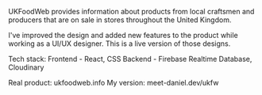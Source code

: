 UKFoodWeb provides information about products from local craftsmen and producers that are on sale in stores throughout the United Kingdom.

I've improved the design and added new features to the product while working as a UI/UX designer. This is a live version of those designs.

Tech stack:
Frontend - React, CSS
Backend - Firebase Realtime Database, Cloudinary

Real product: ukfoodweb.info
My version: meet-daniel.dev/ukfw
